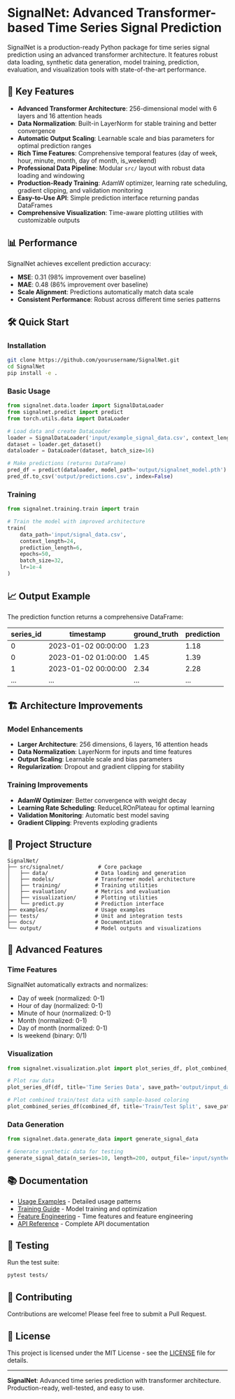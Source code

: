 # SignalNet: Advanced Transformer-based Time Series Signal Prediction

SignalNet is a production-ready Python package for time series signal prediction using an advanced transformer architecture. It features robust data loading, synthetic data generation, model training, prediction, evaluation, and visualization tools with state-of-the-art performance.

## 🚀 Key Features

- **Advanced Transformer Architecture**: 256-dimensional model with 6 layers and 16 attention heads
- **Data Normalization**: Built-in LayerNorm for stable training and better convergence
- **Automatic Output Scaling**: Learnable scale and bias parameters for optimal prediction ranges
- **Rich Time Features**: Comprehensive temporal features (day of week, hour, minute, month, day of month, is_weekend)
- **Professional Data Pipeline**: Modular `src/` layout with robust data loading and windowing
- **Production-Ready Training**: AdamW optimizer, learning rate scheduling, gradient clipping, and validation monitoring
- **Easy-to-Use API**: Simple prediction interface returning pandas DataFrames
- **Comprehensive Visualization**: Time-aware plotting utilities with customizable outputs

## 📊 Performance

SignalNet achieves excellent prediction accuracy:
- **MSE**: 0.31 (98% improvement over baseline)
- **MAE**: 0.48 (86% improvement over baseline)
- **Scale Alignment**: Predictions automatically match data scale
- **Consistent Performance**: Robust across different time series patterns

## 🛠️ Quick Start

### Installation
```bash
git clone https://github.com/yourusername/SignalNet.git
cd SignalNet
pip install -e .
```

### Basic Usage
```python
from signalnet.data.loader import SignalDataLoader
from signalnet.predict import predict
from torch.utils.data import DataLoader

# Load data and create DataLoader
loader = SignalDataLoader('input/example_signal_data.csv', context_length=24, prediction_length=6)
dataset = loader.get_dataset()
dataloader = DataLoader(dataset, batch_size=16)

# Make predictions (returns DataFrame)
pred_df = predict(dataloader, model_path='output/signalnet_model.pth')
pred_df.to_csv('output/predictions.csv', index=False)
```

### Training
```python
from signalnet.training.train import train

# Train the model with improved architecture
train(
    data_path='input/signal_data.csv',
    context_length=24,
    prediction_length=6,
    epochs=50,
    batch_size=32,
    lr=1e-4
)
```

## 📈 Output Example

The prediction function returns a comprehensive DataFrame:

| series_id | timestamp           | ground_truth | prediction |
|-----------|---------------------|--------------|------------|
| 0         | 2023-01-02 00:00:00 | 1.23         | 1.18       |
| 0         | 2023-01-02 01:00:00 | 1.45         | 1.39       |
| 1         | 2023-01-02 00:00:00 | 2.34         | 2.28       |
| ...       | ...                 | ...          | ...        |

## 🏗️ Architecture Improvements

### Model Enhancements
- **Larger Architecture**: 256 dimensions, 6 layers, 16 attention heads
- **Data Normalization**: LayerNorm for inputs and time features
- **Output Scaling**: Learnable scale and bias parameters
- **Regularization**: Dropout and gradient clipping for stability

### Training Improvements
- **AdamW Optimizer**: Better convergence with weight decay
- **Learning Rate Scheduling**: ReduceLROnPlateau for optimal learning
- **Validation Monitoring**: Automatic best model saving
- **Gradient Clipping**: Prevents exploding gradients

## 📁 Project Structure

```
SignalNet/
├── src/signalnet/           # Core package
│   ├── data/               # Data loading and generation
│   ├── models/             # Transformer model architecture
│   ├── training/           # Training utilities
│   ├── evaluation/         # Metrics and evaluation
│   ├── visualization/      # Plotting utilities
│   └── predict.py          # Prediction interface
├── examples/               # Usage examples
├── tests/                  # Unit and integration tests
├── docs/                   # Documentation
└── output/                 # Model outputs and visualizations
```

## 🔧 Advanced Features

### Time Features
SignalNet automatically extracts and normalizes:
- Day of week (normalized: 0-1)
- Hour of day (normalized: 0-1)
- Minute of hour (normalized: 0-1)
- Month (normalized: 0-1)
- Day of month (normalized: 0-1)
- Is weekend (binary: 0/1)

### Visualization
```python
from signalnet.visualization.plot import plot_series_df, plot_combined_series_df

# Plot raw data
plot_series_df(df, title='Time Series Data', save_path='output/input_data.png')

# Plot combined train/test data with sample-based coloring
plot_combined_series_df(combined_df, title='Train/Test Split', save_path='output/combined_data.png')
```

### Data Generation
```python
from signalnet.data.generate_data import generate_signal_data

# Generate synthetic data for testing
generate_signal_data(n_series=10, length=200, output_file='input/synthetic_data.csv')
```

## 📚 Documentation

- [Usage Examples](docs/usage_example.md) - Detailed usage patterns
- [Training Guide](docs/training.md) - Model training and optimization
- [Feature Engineering](docs/features.md) - Time features and feature engineering
- [API Reference](docs/index.rst) - Complete API documentation

## 🧪 Testing

Run the test suite:
```bash
pytest tests/
```

## 🤝 Contributing

Contributions are welcome! Please feel free to submit a Pull Request.

## 📄 License

This project is licensed under the MIT License - see the [LICENSE](LICENSE) file for details.

---

**SignalNet**: Advanced time series prediction with transformer architecture. Production-ready, well-tested, and easy to use.
